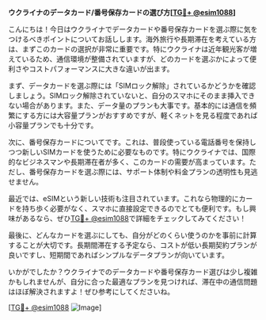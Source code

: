 **ウクライナのデータカード/番号保存カードの選び方[[TG💪+ @esim1088](https://t.me/s/esim1088)]**

こんにちは！今日はウクライナでデータカードや番号保存カードを選ぶ際に気をつけるべきポイントについてお話しします。海外旅行や長期滞在を考えている方は、まずこのカードの選択が非常に重要です。特にウクライナは近年観光客が増えているため、通信環境が整備されていますが、どのカードを選ぶかによって便利さやコストパフォーマンスに大きな違いが出ます。

まず、データカードを選ぶ際には「SIMロック解除」されているかどうかを確認しましょう。SIMロック解除されていないと、自分のスマホにそのまま挿入できない場合があります。また、データ量のプランも大事です。基本的には通信を頻繁にする方には大容量プランがおすすめですが、軽くネットを見る程度であれば小容量プランでも十分です。

次に、番号保存カードについてです。これは、普段使っている電話番号を保持しつつ新しいSIMカードを使うために必要なものです。特にウクライナでは、国際的なビジネスマンや長期滞在者が多く、このカードの需要が高まっています。ただし、番号保存カードを選ぶ際には、サポート体制や料金プランの透明性も見逃せません。

最近では、eSIMという新しい技術も注目されています。これなら物理的にカードを持ち歩く必要がなく、スマホに直接設定できるのでとても便利です。もし興味があるなら、ぜひ[TG💪+ @esim1088](https://t.me/s/esim1088)で詳細をチェックしてみてください！

最後に、どんなカードを選ぶにしても、自分がどのくらい使うのかを事前に計算することが大切です。長期間滞在する予定なら、コストが低い長期契約プランが良いですし、短期間であればシンプルなデータプランが向いています。

いかがでしたか？ウクライナでのデータカードや番号保存カード選びは少し複雑かもしれませんが、自分に合った最適なプランを見つければ、滞在中の通信問題はほぼ解決されますよ！ぜひ参考にしてくださいね。

[[TG💪+ @esim1088](https://t.me/s/esim1088) ![Image](https://i.postimg.cc/Y0z9fWf4/image.png)]